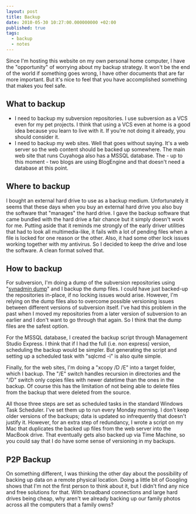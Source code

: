 ```yaml
---
layout: post
title: Backup
date: 2010-05-30 10:27:00.000000000 +02:00
published: true
tags:
  - backup
  - notes
---
```


Since I'm hosting this website on my own personal home computer, I have the
"opportunity" of worrying about my backup strategy. It won't be the end of the
world if something goes wrong, I have other documents that are far more
important. But it's nice to feel that you have accomplished something that makes
you feel safe.

## What to backup

- I need to backup my subversion repositories. I use subversion as a VCS even
  for my pet projects. I think that using a VCS even at home is a good idea
  because you learn to live with it. If you're not doing it already, you should
  consider it.
- I need to backup my web sites. Well that goes without saying. It's a web
  server so the web content should be backed up somewhere. The main web site
  that runs Cuyahoga also has a MSSQL database. The - up to this moment - two
  blogs are using BlogEngine and that doesn't need a database at this point.

## Where to backup

I bought an external hard drive to use as a backup medium. Unfortunately it
seems that these days when you buy an external hard drive you also buy the
software that "manages" the hard drive. I gave the backup software that came
bundled with the hard drive a fair chance but it simply doesn't work for me.
Putting aside that it reminds me strongly of the early driver utilities that had
to look all multimedia-like, it fails with a lot of pending files when a file is
locked for one reason or the other. Also, it had some other lock issues working
together with my antivirus. So I decided to keep the drive and lose the
software. A clean format solved that.

## How to backup

For subversion, I'm doing a dump of the subversion repositories using
"<a href="http://svnbook.red-bean.com/en/1.1/re31.html">svnadmin dump</a>" and I
backup the dump files. I could have just backed-up the repositories in-place, if
no locking issues would arise. However, I'm relying on the dump files also to
overcome possible versioning issues between different versions of subversion
itself. I've had this problem in the past when I moved my repositories from a
later version of subversion to an earlier and I don't want to go through that
again. So I think that the dump files are the safest option.

For the MSSQL database, I created the backup script through Management Studio
Express. I think that if I had the full (i.e. non express) version, scheduling
the backup would be simpler. But generating the script and setting up a
scheduled task with "sqlcmd -i" is also quite simple.

Finally, for the web sites, I'm doing a "xcopy /D /E" into a target folder,
which I backup. The "/E" switch handles recursion in directories and the "/D"
switch only copies files with newer datetime than the ones in the backup. Of
course this has the limitation of not being able to delete files from the backup
that were deleted from the source.

All those three steps are set as scheduled tasks in the standard Windows Task
Scheduler. I've set them up to run every Monday morning. I don't keep older
versions of the backups; data is updated so infrequently that doesn't justify
it. However, for an extra step of redundancy, I wrote a script on my Mac that
duplicates the backed up files from the web server into the MacBook drive. That
eventually gets also backed up via Time Machine, so you could say that I do have
some sense of versioning in my backups.

## P2P Backup

On something different, I was thinking the other day about the possibility of
backing up data on a remote physical location. Doing a little bit of Googling
shows that I'm not the first person to think about it, but I didn't find any
nice and free solutions for that. With broadband connections and large hard
drives being cheap, why aren't we already backing up our family photos across
all the computers that a family owns?
